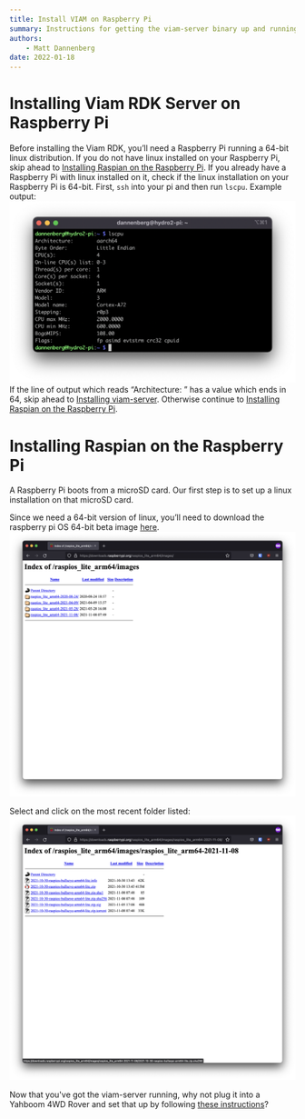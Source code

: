 ```yaml
---
title: Install VIAM on Raspberry Pi
summary: Instructions for getting the viam-server binary up and running on a fresh Raspberry Pi.
authors:
    - Matt Dannenberg
date: 2022-01-18
---
```

# Installing Viam RDK Server on Raspberry Pi

Before installing the Viam RDK, you’ll need a Raspberry Pi running a 64-bit linux distribution. If you do not have linux installed on your Raspberry Pi, skip ahead to [Installing Raspian on the Raspberry Pi](install-on-pi.md#installing-raspian-on-the-raspberry-pi). If you already have a Raspberry Pi with linux installed on it, check if the linux installation on your Raspberry Pi is 64-bit. First, `ssh` into your pi and then run `lscpu`. Example output:
![lscpu-output](img/lscpu-output.png)
If the line of output which reads “Architecture:     <value>” has a value which ends in 64, skip ahead to [Installing viam-server](install-on-pi.md#installing-viam-server). Otherwise continue to [Installing Raspian on the Raspberry Pi](install-on-pi.md#installing-raspian-on-the-raspberry-pi).

# Installing Raspian on the Raspberry Pi
A Raspberry Pi boots from a microSD card. Our first step is to set up a linux installation on that microSD card. 

Since we need a 64-bit version of linux, you’ll need to download the raspberry pi OS 64-bit beta image [here](https://downloads.raspberrypi.org/raspios_lite_arm64/images/).
![top-level-64-bit](img/top-level-64-bit.png)

Select and click on the most recent folder listed:
![single-version-64-bit](img/single-version-64-bit.png)


Now that you've got the viam-server running, why not plug it into a Yahboom 4WD Rover and set that up by following [these instructions](yahboom-rover.md)?
